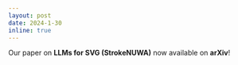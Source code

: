 ```yaml
---
layout: post
date: 2024-1-30
inline: true
---
```


Our paper on **LLMs for SVG (StrokeNUWA)** now available on **arXiv**! 
